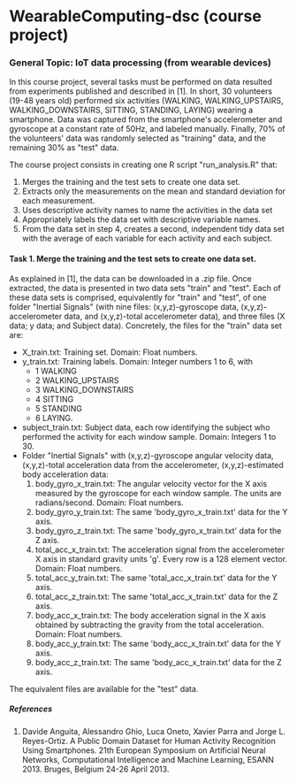 # WearableComputing-dsc (course project)
<h3>General Topic: IoT data processing (from wearable devices)</h3>

In this course project, several tasks must be performed on data resulted from experiments published and described in [1]. In short, 30 volunteers (19-48 years old) performed six activities (WALKING, WALKING_UPSTAIRS, WALKING_DOWNSTAIRS, SITTING, STANDING, LAYING) wearing a smartphone. Data was captured from the smartphone's accelerometer and gyroscope at a constant rate of 50Hz, and labeled manually. Finally, 70% of the volunteers' data was randomly selected as "training" data, and the remaining 30% as "test" data.

The course project consists in creating one R script "run_analysis.R" that:

<ol>
<li> Merges the training and the test sets to create one data set.
</li>
<li> Extracts only the measurements on the mean and standard deviation for each measurement.
</li>
<li> Uses descriptive activity names to name the activities in the data set
</li>
<li> Appropriately labels the data set with descriptive variable names.
</li>
<li> From the data set in step 4, creates a second, independent tidy data set with the average of each variable for each activity and each subject.
</li>
</ol>


<h4>Task 1. Merge the training and the test sets to create one data set.
</h4>

As explained in [1], the data can be downloaded in a .zip file. Once extracted, the data is presented in two data sets "train" and "test". Each of these data sets is comprised, equivalently for "train" and "test", of one folder "Inertial Signals" (with nine files: (x,y,z)-gyroscope data, (x,y,z)-accelerometer data, and (x,y,z)-total accelerometer data), and three files (X data; y data; and Subject data). Concretely, the files for the "train" data set are:

<ul>
<li> X_train.txt: Training set. Domain: Float numbers. 
</li>
<li> y_train.txt: Training labels. Domain: Integer numbers 1 to 6, with
  <ul>
	<li> 	1 WALKING
	</li>
	<li>	2 WALKING_UPSTAIRS
	</li>
	<li>	3 WALKING_DOWNSTAIRS
	</li>
	<li>	4 SITTING
	</li>
	<li>	5 STANDING
	</li>
	<li>	6 LAYING. 
	</li>
  </ul>
</li>
<li> subject_train.txt: Subject data, each row identifying the subject who performed the activity for each window sample. Domain: Integers 1 to 30. 
</li>
<li> Folder "Inertial Signals" with (x,y,z)-gyroscope angular velocity data, (x,y,z)-total acceleration data from the accelerometer, (x,y,z)-estimated body acceleration data:
  <ol>
	<li>	body_gyro_x_train.txt: The angular velocity vector for the X axis measured by the gyroscope for each window sample. The units are radians/second. Domain: Float numbers.
	</li>
	<li>	body_gyro_y_train.txt: The same 'body_gyro_x_train.txt' data for the Y axis.
	</li>
	<li>	body_gyro_z_train.txt: The same 'body_gyro_x_train.txt' data for the Z axis. 
	</li>
	<li>	total_acc_x_train.txt: The acceleration signal from the accelerometer X axis in standard gravity units 'g'. Every row is a 128 element vector. Domain: Float numbers. 
	</li>
	<li>	total_acc_y_train.txt: The same 'total_acc_x_train.txt' data for the Y axis.
	</li>
	<li>	total_acc_z_train.txt: The same 'total_acc_x_train.txt' data for the Z axis.
	</li>
	<li>	body_acc_x_train.txt: The body acceleration signal in the X axis obtained by subtracting the gravity from the total acceleration. Domain: Float numbers.
	</li>
	<li>	body_acc_y_train.txt: The same 'body_acc_x_train.txt' data for the Y axis.
	</li>
	<li>	body_acc_z_train.txt: The same 'body_acc_x_train.txt' data for the Z axis.
	</li>
  </ol>
</li>
</ul>

The equivalent files are available for the "test" data. 



<h5>References</h5>

<ol>
<li> Davide Anguita, Alessandro Ghio, Luca Oneto, Xavier Parra and Jorge L. Reyes-Ortiz. A Public Domain Dataset for Human Activity Recognition Using Smartphones. 21th European Symposium on Artificial Neural Networks, Computational Intelligence and Machine Learning, ESANN 2013. Bruges, Belgium 24-26 April 2013. </li> 
</ol>
